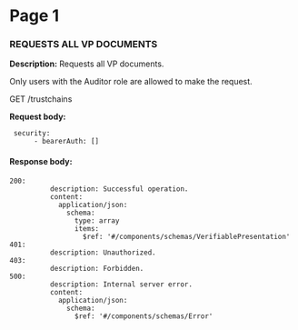# Page 1

### REQUESTS ALL VP DOCUMENTS

**Description:** Requests all VP documents.&#x20;

Only users with the Auditor role are allowed to make the request.

GET /trustchains

**Request body:**

```
 security:
      - bearerAuth: []
```

#### Response body:

```
200:
          description: Successful operation.
          content:
            application/json:
              schema:
                type: array
                items:
                  $ref: '#/components/schemas/VerifiablePresentation'
401:
          description: Unauthorized.
403:
          description: Forbidden.
500:
          description: Internal server error.
          content:
            application/json:
              schema:
                $ref: '#/components/schemas/Error'

```
